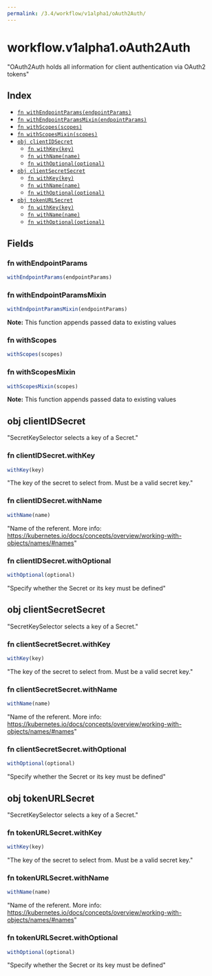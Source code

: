 ```yaml
---
permalink: /3.4/workflow/v1alpha1/oAuth2Auth/
---
```


# workflow.v1alpha1.oAuth2Auth

"OAuth2Auth holds all information for client authentication via OAuth2 tokens"

## Index

* [`fn withEndpointParams(endpointParams)`](#fn-withendpointparams)
* [`fn withEndpointParamsMixin(endpointParams)`](#fn-withendpointparamsmixin)
* [`fn withScopes(scopes)`](#fn-withscopes)
* [`fn withScopesMixin(scopes)`](#fn-withscopesmixin)
* [`obj clientIDSecret`](#obj-clientidsecret)
  * [`fn withKey(key)`](#fn-clientidsecretwithkey)
  * [`fn withName(name)`](#fn-clientidsecretwithname)
  * [`fn withOptional(optional)`](#fn-clientidsecretwithoptional)
* [`obj clientSecretSecret`](#obj-clientsecretsecret)
  * [`fn withKey(key)`](#fn-clientsecretsecretwithkey)
  * [`fn withName(name)`](#fn-clientsecretsecretwithname)
  * [`fn withOptional(optional)`](#fn-clientsecretsecretwithoptional)
* [`obj tokenURLSecret`](#obj-tokenurlsecret)
  * [`fn withKey(key)`](#fn-tokenurlsecretwithkey)
  * [`fn withName(name)`](#fn-tokenurlsecretwithname)
  * [`fn withOptional(optional)`](#fn-tokenurlsecretwithoptional)

## Fields

### fn withEndpointParams

```ts
withEndpointParams(endpointParams)
```



### fn withEndpointParamsMixin

```ts
withEndpointParamsMixin(endpointParams)
```



**Note:** This function appends passed data to existing values

### fn withScopes

```ts
withScopes(scopes)
```



### fn withScopesMixin

```ts
withScopesMixin(scopes)
```



**Note:** This function appends passed data to existing values

## obj clientIDSecret

"SecretKeySelector selects a key of a Secret."

### fn clientIDSecret.withKey

```ts
withKey(key)
```

"The key of the secret to select from.  Must be a valid secret key."

### fn clientIDSecret.withName

```ts
withName(name)
```

"Name of the referent. More info: https://kubernetes.io/docs/concepts/overview/working-with-objects/names/#names"

### fn clientIDSecret.withOptional

```ts
withOptional(optional)
```

"Specify whether the Secret or its key must be defined"

## obj clientSecretSecret

"SecretKeySelector selects a key of a Secret."

### fn clientSecretSecret.withKey

```ts
withKey(key)
```

"The key of the secret to select from.  Must be a valid secret key."

### fn clientSecretSecret.withName

```ts
withName(name)
```

"Name of the referent. More info: https://kubernetes.io/docs/concepts/overview/working-with-objects/names/#names"

### fn clientSecretSecret.withOptional

```ts
withOptional(optional)
```

"Specify whether the Secret or its key must be defined"

## obj tokenURLSecret

"SecretKeySelector selects a key of a Secret."

### fn tokenURLSecret.withKey

```ts
withKey(key)
```

"The key of the secret to select from.  Must be a valid secret key."

### fn tokenURLSecret.withName

```ts
withName(name)
```

"Name of the referent. More info: https://kubernetes.io/docs/concepts/overview/working-with-objects/names/#names"

### fn tokenURLSecret.withOptional

```ts
withOptional(optional)
```

"Specify whether the Secret or its key must be defined"